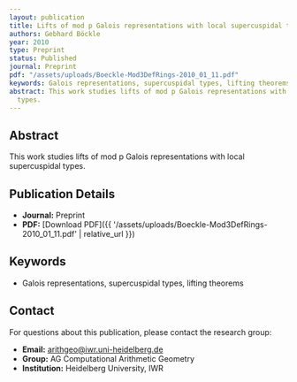 ```yaml
---
layout: publication
title: Lifts of mod p Galois representations with local supercuspidal types
authors: Gebhard Böckle
year: 2010
type: Preprint
status: Published
journal: Preprint
pdf: "/assets/uploads/Boeckle-Mod3DefRings-2010_01_11.pdf"
keywords: Galois representations, supercuspidal types, lifting theorems
abstract: This work studies lifts of mod p Galois representations with local supercuspidal
  types.
---
```

## Abstract

This work studies lifts of mod p Galois representations with local supercuspidal types.

## Publication Details

- **Journal:** Preprint
- **PDF:** [Download PDF]({{ \'/assets/uploads/Boeckle-Mod3DefRings-2010_01_11.pdf\' | relative_url }})

## Keywords

- Galois representations, supercuspidal types, lifting theorems


## Contact

For questions about this publication, please contact the research group:
- **Email:** arithgeo@iwr.uni-heidelberg.de
- **Group:** AG Computational Arithmetic Geometry
- **Institution:** Heidelberg University, IWR